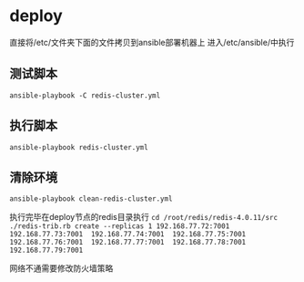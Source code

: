 # deploy



直接将/etc/文件夹下面的文件拷贝到ansible部署机器上
进入/etc/ansible/中执行
## 测试脚本
`ansible-playbook -C redis-cluster.yml`
## 执行脚本
`ansible-playbook redis-cluster.yml`
## 清除环境
`ansible-playbook clean-redis-cluster.yml `

执行完毕在deploy节点的redis目录执行
`cd /root/redis/redis-4.0.11/src `
`./redis-trib.rb create --replicas 1 192.168.77.72:7001  192.168.77.73:7001  192.168.77.74:7001  192.168.77.75:7001  192.168.77.76:7001  192.168.77.77:7001  192.168.77.78:7001  192.168.77.79:7001`

网络不通需要修改防火墙策略